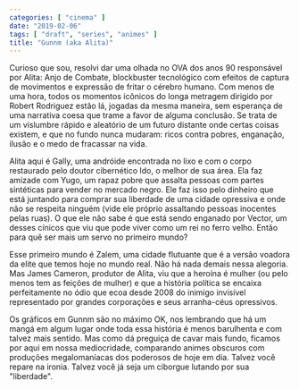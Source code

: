 ```yaml
---
categories: [ "cinema" ]
date: "2019-02-06"
tags: [ "draft", "series", "animes" ]
title: "Gunnm (aka Alita)"
---
```

Curioso que sou, resolvi dar uma olhada no OVA dos anos 90 responsável
por Alita: Anjo de Combate, blockbuster tecnológico com efeitos de
captura de movimentos e expressão de fritar o cérebro humano. Com menos
de uma hora, todos os momentos icônicos do longa metragem dirigido por
Robert Rodriguez estão lá, jogadas da mesma maneira, sem esperança
de uma narrativa coesa que trame a favor de alguma conclusão. Se trata
de um vislumbre rápido e aleatório de um futuro distante onde certas
coisas existem, e que no fundo nunca mudaram: ricos contra pobres,
enganação, ilusão e o medo de fracassar na vida.

Alita aqui é Gally, uma andróide encontrada no lixo e com o corpo
restaurado pelo doutor cibernético Ido, o melhor de sua área. Ela
faz amizade com Yugo, um rapaz pobre que assalta pessoas com partes
sintéticas para vender no mercado negro. Ele faz isso pelo dinheiro
que está juntando para comprar sua liberdade de uma cidade opressiva
e onde não se respeita ninguém (vide ele próprio assaltando pessoas
inocentes pelas ruas). O que ele não sabe é que está sendo enganado
por Vector, um desses cínicos que viu que pode viver como um rei no
ferro velho. Então para quê ser mais um servo no primeiro mundo?

Esse primeiro mundo é Zalem, uma cidade flutuante que é a versão
voadora da elite que temos hoje no mundo real. Não há nada demais
nessa alegoria. Mas James Cameron, produtor de Alita, viu que a heroína
é mulher (ou pelo menos tem as feições de mulher) e que a história
política se encaixa perfeitamente no ódio que ecoa desde 2008 do inimigo
invisível representado por grandes corporações e seus arranha-céus
opressivos.

Os gráficos em Gunnm são no máximo OK, nos lembrando que há um mangá
em algum lugar onde toda essa história é menos barulhenta e com talvez
mais sentido. Mas como dá preguiça de cavar mais fundo, ficamos por
aqui em nossa mediocridade, comparando animes obscuros com produções
megalomaníacas dos poderosos de hoje em dia. Talvez você repare na
ironia. Talvez você já seja um ciborgue lutando por sua "liberdade".
